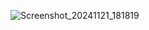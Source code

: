 ![Screenshot_20241121_181819](https://github.com/user-attachments/assets/17218013-e85a-44cf-b3bd-cebd40ad6848)
